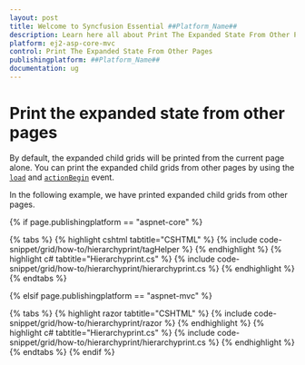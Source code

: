 ```yaml
---
layout: post
title: Welcome to Syncfusion Essential ##Platform_Name##
description: Learn here all about Print The Expanded State From Other Pages of Syncfusion Essential ##Platform_Name## widgets based on HTML5 and jQuery.
platform: ej2-asp-core-mvc
control: Print The Expanded State From Other Pages
publishingplatform: ##Platform_Name##
documentation: ug
---
```



# Print the expanded state from other pages

By default, the expanded child grids will be printed from the current page alone. You can print the expanded child grids from other pages by using the [`load`](https://help.syncfusion.com/cr/aspnetcore-js2/Syncfusion.EJ2.Grids.Grid.html#Syncfusion_EJ2_Grids_Grid_Load) and [`actionBegin`](https://help.syncfusion.com/cr/aspnetcore-js2/Syncfusion.EJ2.Grids.Grid.html#Syncfusion_EJ2_Grids_Grid_ActionBegin) event.

In the following example, we have printed expanded child grids from other pages.

{% if page.publishingplatform == "aspnet-core" %}

{% tabs %}
{% highlight cshtml tabtitle="CSHTML" %}
{% include code-snippet/grid/how-to/hierarchyprint/tagHelper %}
{% endhighlight %}
{% highlight c# tabtitle="Hierarchyprint.cs" %}
{% include code-snippet/grid/how-to/hierarchyprint/hierarchyprint.cs %}
{% endhighlight %}
{% endtabs %}

{% elsif page.publishingplatform == "aspnet-mvc" %}

{% tabs %}
{% highlight razor tabtitle="CSHTML" %}
{% include code-snippet/grid/how-to/hierarchyprint/razor %}
{% endhighlight %}
{% highlight c# tabtitle="Hierarchyprint.cs" %}
{% include code-snippet/grid/how-to/hierarchyprint/hierarchyprint.cs %}
{% endhighlight %}
{% endtabs %}
{% endif %}


